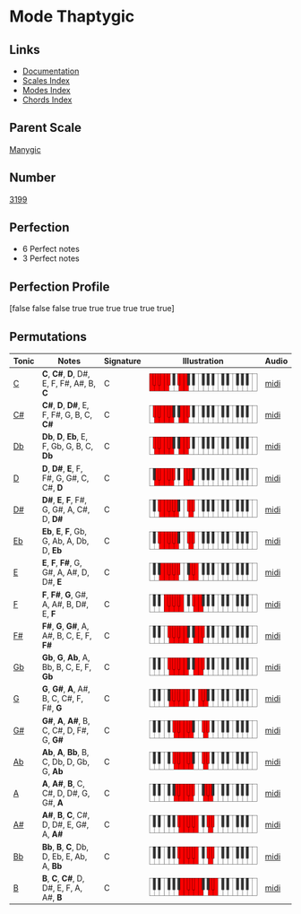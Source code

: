 # Mode Thaptygic

## Links

- [Documentation](index.md)
- [Scales Index](Scales.md)
- [Modes Index](Modes.md)
- [Chords Index](Chords.md)

## Parent Scale

[Manygic](ScaleManygic.md)

## Number

[3199](https://ianring.com/musictheory/scales/3199)

## Perfection

- 6 Perfect notes
- 3 Perfect notes

## Perfection Profile

[false false false true true true true true true]

## Permutations

| Tonic | Notes | Signature | Illustration | Audio |
|-------|-------|-----------|--------------|-------|
| [C](ModeCNaturalThaptygic.md) | **C**, **C#**, **D**, D#, E, F, F#, A#, B, **C** | C | ![CNaturalThaptygic](ModeCNaturalThaptygic.png) | [midi](https://github.com/edipermadi/music/blob/main/docs/ModeCNaturalThaptygic.mid?raw=true) |
| [C#](ModeCSharpThaptygic.md) | **C#**, **D**, **D#**, E, F, F#, G, B, C, **C#** | C | ![CSharpThaptygic](ModeCSharpThaptygic.png) | [midi](https://github.com/edipermadi/music/blob/main/docs/ModeCSharpThaptygic.mid?raw=true) |
| [Db](ModeDFlatThaptygic.md) | **Db**, **D**, **Eb**, E, F, Gb, G, B, C, **Db** | C | ![DFlatThaptygic](ModeDFlatThaptygic.png) | [midi](https://github.com/edipermadi/music/blob/main/docs/ModeDFlatThaptygic.mid?raw=true) |
| [D](ModeDNaturalThaptygic.md) | **D**, **D#**, **E**, F, F#, G, G#, C, C#, **D** | C | ![DNaturalThaptygic](ModeDNaturalThaptygic.png) | [midi](https://github.com/edipermadi/music/blob/main/docs/ModeDNaturalThaptygic.mid?raw=true) |
| [D#](ModeDSharpThaptygic.md) | **D#**, **E**, **F**, F#, G, G#, A, C#, D, **D#** | C | ![DSharpThaptygic](ModeDSharpThaptygic.png) | [midi](https://github.com/edipermadi/music/blob/main/docs/ModeDSharpThaptygic.mid?raw=true) |
| [Eb](ModeEFlatThaptygic.md) | **Eb**, **E**, **F**, Gb, G, Ab, A, Db, D, **Eb** | C | ![EFlatThaptygic](ModeEFlatThaptygic.png) | [midi](https://github.com/edipermadi/music/blob/main/docs/ModeEFlatThaptygic.mid?raw=true) |
| [E](ModeENaturalThaptygic.md) | **E**, **F**, **F#**, G, G#, A, A#, D, D#, **E** | C | ![ENaturalThaptygic](ModeENaturalThaptygic.png) | [midi](https://github.com/edipermadi/music/blob/main/docs/ModeENaturalThaptygic.mid?raw=true) |
| [F](ModeFNaturalThaptygic.md) | **F**, **F#**, **G**, G#, A, A#, B, D#, E, **F** | C | ![FNaturalThaptygic](ModeFNaturalThaptygic.png) | [midi](https://github.com/edipermadi/music/blob/main/docs/ModeFNaturalThaptygic.mid?raw=true) |
| [F#](ModeFSharpThaptygic.md) | **F#**, **G**, **G#**, A, A#, B, C, E, F, **F#** | C | ![FSharpThaptygic](ModeFSharpThaptygic.png) | [midi](https://github.com/edipermadi/music/blob/main/docs/ModeFSharpThaptygic.mid?raw=true) |
| [Gb](ModeGFlatThaptygic.md) | **Gb**, **G**, **Ab**, A, Bb, B, C, E, F, **Gb** | C | ![GFlatThaptygic](ModeGFlatThaptygic.png) | [midi](https://github.com/edipermadi/music/blob/main/docs/ModeGFlatThaptygic.mid?raw=true) |
| [G](ModeGNaturalThaptygic.md) | **G**, **G#**, **A**, A#, B, C, C#, F, F#, **G** | C | ![GNaturalThaptygic](ModeGNaturalThaptygic.png) | [midi](https://github.com/edipermadi/music/blob/main/docs/ModeGNaturalThaptygic.mid?raw=true) |
| [G#](ModeGSharpThaptygic.md) | **G#**, **A**, **A#**, B, C, C#, D, F#, G, **G#** | C | ![GSharpThaptygic](ModeGSharpThaptygic.png) | [midi](https://github.com/edipermadi/music/blob/main/docs/ModeGSharpThaptygic.mid?raw=true) |
| [Ab](ModeAFlatThaptygic.md) | **Ab**, **A**, **Bb**, B, C, Db, D, Gb, G, **Ab** | C | ![AFlatThaptygic](ModeAFlatThaptygic.png) | [midi](https://github.com/edipermadi/music/blob/main/docs/ModeAFlatThaptygic.mid?raw=true) |
| [A](ModeANaturalThaptygic.md) | **A**, **A#**, **B**, C, C#, D, D#, G, G#, **A** | C | ![ANaturalThaptygic](ModeANaturalThaptygic.png) | [midi](https://github.com/edipermadi/music/blob/main/docs/ModeANaturalThaptygic.mid?raw=true) |
| [A#](ModeASharpThaptygic.md) | **A#**, **B**, **C**, C#, D, D#, E, G#, A, **A#** | C | ![ASharpThaptygic](ModeASharpThaptygic.png) | [midi](https://github.com/edipermadi/music/blob/main/docs/ModeASharpThaptygic.mid?raw=true) |
| [Bb](ModeBFlatThaptygic.md) | **Bb**, **B**, **C**, Db, D, Eb, E, Ab, A, **Bb** | C | ![BFlatThaptygic](ModeBFlatThaptygic.png) | [midi](https://github.com/edipermadi/music/blob/main/docs/ModeBFlatThaptygic.mid?raw=true) |
| [B](ModeBNaturalThaptygic.md) | **B**, **C**, **C#**, D, D#, E, F, A, A#, **B** | C | ![BNaturalThaptygic](ModeBNaturalThaptygic.png) | [midi](https://github.com/edipermadi/music/blob/main/docs/ModeBNaturalThaptygic.mid?raw=true) |
